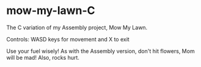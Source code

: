 # mow-my-lawn-C
The C variation of my Assembly project, Mow My Lawn.

Controls: WASD keys for movement and X to exit

Use your fuel wisely!
As with the Assembly version, don't hit flowers, Mom will be mad! Also, rocks hurt.
